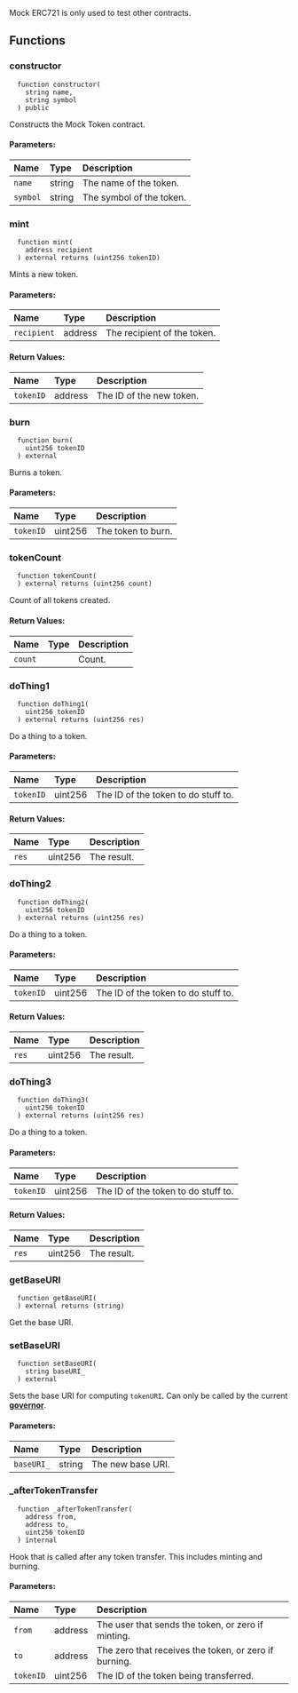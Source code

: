 Mock ERC721 is only used to test other contracts.


## Functions
### constructor
```solidity
  function constructor(
    string name,
    string symbol
  ) public
```
Constructs the Mock Token contract.


#### Parameters:
| Name | Type | Description                                                          |
| :--- | :--- | :------------------------------------------------------------------- |
|`name` | string | The name of the token.
|`symbol` | string | The symbol of the token.

### mint
```solidity
  function mint(
    address recipient
  ) external returns (uint256 tokenID)
```
Mints a new token.


#### Parameters:
| Name | Type | Description                                                          |
| :--- | :--- | :------------------------------------------------------------------- |
|`recipient` | address | The recipient of the token.

#### Return Values:
| Name                           | Type          | Description                                                                  |
| :----------------------------- | :------------ | :--------------------------------------------------------------------------- |
|`tokenID`| address | The ID of the new token.
### burn
```solidity
  function burn(
    uint256 tokenID
  ) external
```
Burns a token.


#### Parameters:
| Name | Type | Description                                                          |
| :--- | :--- | :------------------------------------------------------------------- |
|`tokenID` | uint256 | The token to burn.

### tokenCount
```solidity
  function tokenCount(
  ) external returns (uint256 count)
```
Count of all tokens created.



#### Return Values:
| Name                           | Type          | Description                                                                  |
| :----------------------------- | :------------ | :--------------------------------------------------------------------------- |
|`count`|  | Count.
### doThing1
```solidity
  function doThing1(
    uint256 tokenID
  ) external returns (uint256 res)
```
Do a thing to a token.


#### Parameters:
| Name | Type | Description                                                          |
| :--- | :--- | :------------------------------------------------------------------- |
|`tokenID` | uint256 | The ID of the token to do stuff to.

#### Return Values:
| Name                           | Type          | Description                                                                  |
| :----------------------------- | :------------ | :--------------------------------------------------------------------------- |
|`res`| uint256 | The result.
### doThing2
```solidity
  function doThing2(
    uint256 tokenID
  ) external returns (uint256 res)
```
Do a thing to a token.


#### Parameters:
| Name | Type | Description                                                          |
| :--- | :--- | :------------------------------------------------------------------- |
|`tokenID` | uint256 | The ID of the token to do stuff to.

#### Return Values:
| Name                           | Type          | Description                                                                  |
| :----------------------------- | :------------ | :--------------------------------------------------------------------------- |
|`res`| uint256 | The result.
### doThing3
```solidity
  function doThing3(
    uint256 tokenID
  ) external returns (uint256 res)
```
Do a thing to a token.


#### Parameters:
| Name | Type | Description                                                          |
| :--- | :--- | :------------------------------------------------------------------- |
|`tokenID` | uint256 | The ID of the token to do stuff to.

#### Return Values:
| Name                           | Type          | Description                                                                  |
| :----------------------------- | :------------ | :--------------------------------------------------------------------------- |
|`res`| uint256 | The result.
### getBaseURI
```solidity
  function getBaseURI(
  ) external returns (string)
```
Get the base URI.



### setBaseURI
```solidity
  function setBaseURI(
    string baseURI_
  ) external
```
Sets the base URI for computing `tokenURI`.
Can only be called by the current [**governor**](/docs/protocol/governance).


#### Parameters:
| Name | Type | Description                                                          |
| :--- | :--- | :------------------------------------------------------------------- |
|`baseURI_` | string | The new base URI.

### _afterTokenTransfer
```solidity
  function _afterTokenTransfer(
    address from,
    address to,
    uint256 tokenID
  ) internal
```
Hook that is called after any token transfer. This includes minting and burning.


#### Parameters:
| Name | Type | Description                                                          |
| :--- | :--- | :------------------------------------------------------------------- |
|`from` | address | The user that sends the token, or zero if minting.
|`to` | address | The zero that receives the token, or zero if burning.
|`tokenID` | uint256 | The ID of the token being transferred.

